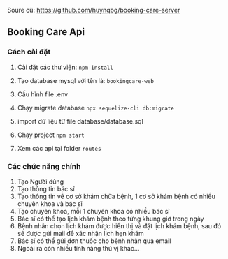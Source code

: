 Soure cũ: https://github.com/huynqbg/booking-care-server

## Booking Care Api

### Cách cài đặt

1. Cài đặt các thư viện:
   `npm install`

2. Tạo database mysql với tên là: `bookingcare-web`
3. Cấu hình file .env
4. Chạy migrate database
   `npx sequelize-cli db:migrate`
5. import dữ liệu từ file database/database.sql
6. Chạy project
   `npm start`
7. Xem các api tại folder `routes`

### Các chức năng chính

1. Tạo Người dùng
2. Tạo thông tin bác sĩ
3. Tạo thông tin về cơ sở khám chữa bệnh, 1 cơ sở khám bệnh có nhiều chuyên khoa và bác sĩ
4. Tạo chuyên khoa, mỗi 1 chuyên khoa có nhiều bác sĩ
5. Bác sĩ có thể tạo lịch khám bệnh theo từng khung giờ trong ngày
6. Bệnh nhân chọn lịch khám được hiển thị và đặt lịch khám bệnh, sau đó sẽ được gửi mail để xác nhận lịch hẹn khám
7. Bác sĩ có thể gửi đơn thuốc cho bệnh nhân qua email
8. Ngoài ra còn nhiều tính năng thú vị khác...
